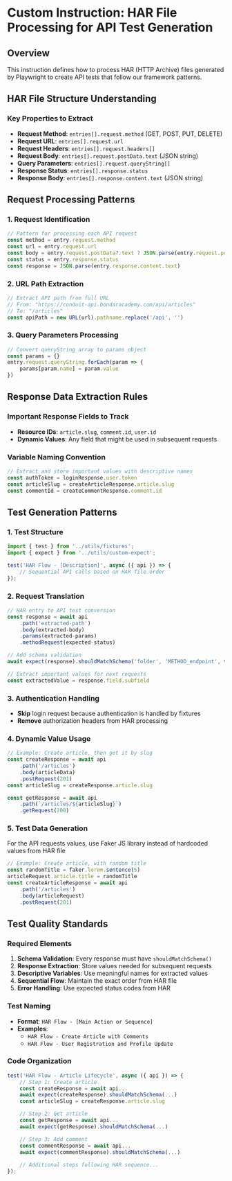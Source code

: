 
# Custom Instruction: HAR File Processing for API Test Generation

## Overview
This instruction defines how to process HAR (HTTP Archive) files generated by Playwright to create API tests that follow our framework patterns.

## HAR File Structure Understanding

### Key Properties to Extract
- **Request Method**: `entries[].request.method` (GET, POST, PUT, DELETE)
- **Request URL**: `entries[].request.url` 
- **Request Headers**: `entries[].request.headers[]`
- **Request Body**: `entries[].request.postData.text` (JSON string)
- **Query Parameters**: `entries[].request.queryString[]`
- **Response Status**: `entries[].response.status`
- **Response Body**: `entries[].response.content.text` (JSON string)


## Request Processing Patterns

### 1. Request Identification
```typescript
// Pattern for processing each API request
const method = entry.request.method
const url = entry.request.url
const body = entry.request.postData?.text ? JSON.parse(entry.request.postData.text) : null
const status = entry.response.status
const response = JSON.parse(entry.response.content.text)
```

### 2. URL Path Extraction
```typescript
// Extract API path from full URL
// From: "https://conduit-api.bondaracademy.com/api/articles"
// To: "/articles"
const apiPath = new URL(url).pathname.replace('/api', '')
```

### 3. Query Parameters Processing
```typescript
// Convert queryString array to params object
const params = {}
entry.request.queryString.forEach(param => {
    params[param.name] = param.value
})
```

## Response Data Extraction Rules

### Important Response Fields to Track
- **Resource IDs**: `article.slug`, `comment.id`, `user.id`
- **Dynamic Values**: Any field that might be used in subsequent requests

### Variable Naming Convention
```typescript
// Extract and store important values with descriptive names
const authToken = loginResponse.user.token
const articleSlug = createArticleResponse.article.slug
const commentId = createCommentResponse.comment.id
```

## Test Generation Patterns

### 1. Test Structure
```typescript
import { test } from '../utils/fixtures';
import { expect } from '../utils/custom-expect';

test('HAR Flow - [Description]', async ({ api }) => {
    // Sequential API calls based on HAR file order
});
```

### 2. Request Translation
```typescript
// HAR entry to API test conversion
const response = await api
    .path('extracted-path')
    .body(extracted-body)
    .params(extracted-params)
    .methodRequest(expected-status)

// Add schema validation
await expect(response).shouldMatchSchema('folder', 'METHOD_endpoint', true)

// Extract important values for next requests
const extractedValue = response.field.subfield
```

### 3. Authentication Handling
- **Skip** login request because authentication is handled by fixtures
- **Remove** authorization headers from HAR processing

### 4. Dynamic Value Usage
```typescript
// Example: Create article, then get it by slug
const createResponse = await api
    .path('/articles')
    .body(articleData)
    .postRequest(201)
const articleSlug = createResponse.article.slug

const getResponse = await api
    .path(`/articles/${articleSlug}`)
    .getRequest(200)
```

### 5. Test Data Generation
For the API requests values, use Faker JS library instead of hardcoded values from HAR file

```typescript
// Example: Create article, with random title
const randomTitle = faker.lorem.sentence(5)
articleRequest.article.title = randomTitle
const createArticleResponse = await api
    .path('/articles')
    .body(articleRequest)
    .postRequest(201)
```

## Test Quality Standards

### Required Elements
1. **Schema Validation**: Every response must have `shouldMatchSchema()`
2. **Response Extraction**: Store values needed for subsequent requests
3. **Descriptive Variables**: Use meaningful names for extracted values
4. **Sequential Flow**: Maintain the exact order from HAR file
5. **Error Handling**: Use expected status codes from HAR

### Test Naming
- **Format**: `HAR Flow - [Main Action or Sequence]`
- **Examples**: 
  - `HAR Flow - Create Article with Comments`
  - `HAR Flow - User Registration and Profile Update`

### Code Organization
```typescript
test('HAR Flow - Article Lifecycle', async ({ api }) => {
    // Step 1: Create article
    const createResponse = await api...
    await expect(createResponse).shouldMatchSchema(...)
    const articleSlug = createResponse.article.slug

    // Step 2: Get article
    const getResponse = await api...
    await expect(getResponse).shouldMatchSchema(...)

    // Step 3: Add comment
    const commentResponse = await api...
    await expect(commentResponse).shouldMatchSchema(...)
    
    // Additional steps following HAR sequence...
});
```